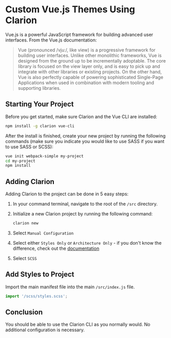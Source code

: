 # Custom Vue.js Themes Using Clarion

Vue.js is a powerful JavaScript framework for building advanced user interfaces. From the Vue.js documentation:

> Vue (pronounced /vjuː/, like view) is a progressive framework for building user interfaces. Unlike other monolithic frameworks, Vue is designed from the ground up to be incrementally adoptable. The core library is focused on the view layer only, and is easy to pick up and integrate with other libraries or existing projects. On the other hand, Vue is also perfectly capable of powering sophisticated Single-Page Applications when used in combination with modern tooling and supporting libraries.

## Starting Your Project

Before you get started, make sure Clarion and the Vue CLI are installed:

```bash
npm install -g clarion vue-cli
```

After the install is finished, create your new project by running the following commands (make sure you indicate you would like to use SASS if you want to use SASS or SCSS):

```bash
vue init webpack-simple my-project
cd my-project
npm install
```

## Adding Clarion
Adding Clarion to the project can be done in 5 easy steps:

1. In your command terminal, navigate to the root of the `/src` directory.
2. Initialize a new Clarion project by running the following command:

   ```bash
   clarion new
   ```
3. Select `Manual Configuration`
4. Select either `Styles Only` or `Architecture Only` - if you don't know the difference, check out the [documentation](/cli/documentation/new.html#styles-only/)
5. Select `SCSS`

## Add Styles to Project

Import the main manifest file into the main `/src/index.js` file.

```js
import '/scss/styles.scss';
```

## Conclusion

You should be able to use the Clarion CLI as you normally would. No additional configuration is necessary.